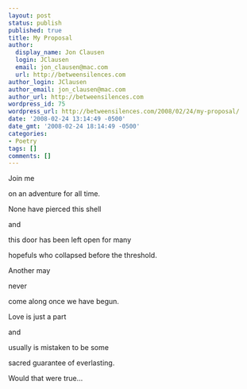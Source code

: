 ```yaml
---
layout: post
status: publish
published: true
title: My Proposal
author:
  display_name: Jon Clausen
  login: JClausen
  email: jon_clausen@mac.com
  url: http://betweensilences.com
author_login: JClausen
author_email: jon_clausen@mac.com
author_url: http://betweensilences.com
wordpress_id: 75
wordpress_url: http://betweensilences.com/2008/02/24/my-proposal/
date: '2008-02-24 13:14:49 -0500'
date_gmt: '2008-02-24 18:14:49 -0500'
categories:
- Poetry
tags: []
comments: []
---
```

<p>Join me</p>
<p>on an adventure for all time.</p>
<p>None have pierced this shell</p>
<p>and</p>
<p>this door has been left open for many</p>
<p>hopefuls who collapsed before the threshold.</p>
<p>Another may</p>
<p>never</p>
<p>come along once we have begun.</p>
<p>Love is just a part</p>
<p>and</p>
<p>usually is mistaken to be some</p>
<p>sacred guarantee of everlasting.</p>
<p>Would that were true…</p>
